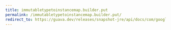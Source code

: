 ```yaml
---
title: immutabletypetoinstancemap.builder.put
permalink: /immutabletypetoinstancemap.builder.put/
redirect_to: https://guava.dev/releases/snapshot-jre/api/docs/com/google/common/reflect/ImmutableTypeToInstanceMap.Builder.html#put-java.lang.Class-T-
---
```

